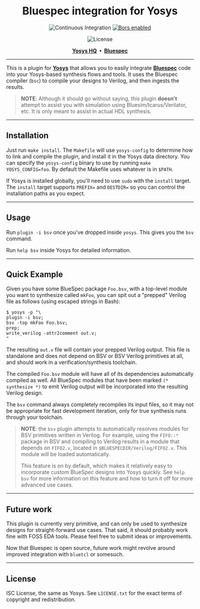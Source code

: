 <div class="title-block" style="text-align: center;" align="center">

# Bluespec integration for Yosys

![Continuous Integration]
[![Bors enabled]](https://app.bors.tech/repositories/23168)

![License]

[License]:                https://img.shields.io/badge/license-ISC%20-blueviolet.svg
[Bors enabled]:           https://bors.tech/images/badge_small.svg
[Continuous Integration]: https://github.com/thoughtpolice/yosys-bsv/workflows/CI/badge.svg

<strong>
  <a href="https://github.com/yosyshq">Yosys HQ</a>&nbsp;&nbsp;&bull;&nbsp;&nbsp;<a href="https://github.com/B-Lang-org/bsc">Bluespec</a>
</strong>

---

</div>

This is a plugin for **[Yosys]** that allows you to easily integrate
**[Bluespec]** code into your Yosys-based synthesis flows and tools. It uses
the Bluespec compiler (`bsc`) to compile your designs to Verilog, and then
ingests the results.

> **NOTE**: Although it should go without saying, this plugin **doesn't**
> attempt to assist you with simulation using Bluesim/Icarus/Verilator, etc. It
> is only meant to assist in actual HDL synthesis.

[Yosys]: https://github.com/yosyshq/yosys
[Bluespec]: https://github.com/B-Lang-org/bsc

---

## Installation

Just run `make install`. The `Makefile` will use `yosys-config` to determine
how to link and compile the plugin, and install it in the Yosys data directory.
You can specify the `yosys-config` binary to use by running `make
YOSYS_CONFIG=foo`.  By default the Makefile uses whatever is in `$PATH`.

If Yosys is installed globally, you'll need to use `sudo` with the `install`
target. The `install` target supports `PREFIX=` and `DESTDIR=` so you can
control the installation paths as you expect.

---

## Usage

Run `plugin -i bsv` once you've dropped inside `yosys`. This gives you the
`bsv` command.

Run `help bsv` inside Yosys for detailed information.

---

## Quick Example

Given you have some BlueSpec package `Foo.bsv`, with a top-level module you
want to synthesize called `mkFoo`, you can spit out a "prepped" Verilog file as
follows (using escaped strings in Bash):

```lang=bash
$ yosys -p "\
plugin -i bsv;
bsv -top mkFoo Foo.bsv;
prep;
write_verilog -attr2comment out.v;
"
```

The resulting `out.v` file will contain your prepped Verilog output. This file
is standalone and does not depend on BSV or BSV Verilog primitives at all, and
should work in a verification/synthesis toolchain.

The compiled `Foo.bsv` module will have all of its dependencies automatically
compiled as well. All BlueSpec modules that have been marked `(* synthesize *)`
to emit Verilog output will be incorporated into the resulting Verilog design.

The `bsv` command always completely recompiles its input files, so it may not
be appropriate for fast development iteration, only for true synthesis runs
through your toolchain.

> **NOTE**: the `bsv` plugin attempts to automatically resolves modules for BSV
> primitives written in Verilog. For example, using the `FIFO::*` package in
> BSV and compiling to Verilog results in a module that depends on `FIFO2.v`,
> located in `$BLUESPECDIR/Verilog/FIFO2.v`. This module will be loaded
> automatically.
>
> This feature is on by default, which makes it relatively easy to incorporate
> custom BlueSpec designs into Yosys quickly. See `help bsv` for more
> information on this feature and how to turn it off for more advanced use
> cases.

---

## Future work

This plugin is currently very primitive, and can only be used to synthesize
designs for straight-forward use cases. That said, it should probably work fine
with FOSS EDA tools. Please feel free to submit ideas or improvements.

Now that Bluespec is open source, future work might revolve around improved
integration with `bluetcl` or somesuch.

---

## License

ISC License, the same as Yosys. See `LICENSE.txt` for the exact terms of
copyright and redistribution.
